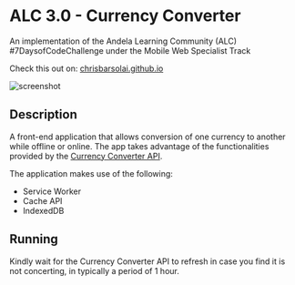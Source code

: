 # ALC 3.0 - Currency Converter
An implementation of the Andela Learning Community (ALC) #7DaysofCodeChallenge under the Mobile Web Specialist Track

Check this out on: [chrisbarsolai.github.io](https://chrisbarsolai.github.io/alc-3.0-currency-converter/)

![screenshot](https://user-images.githubusercontent.com/14905480/42139961-424ba0b0-7da0-11e8-8fe1-035fc1bb4ca1.png)


## Description

A front-end application that allows conversion of one currency to another while offline or online. The app takes advantage of the functionalities
provided by the [Currency Converter API](currencyconverterapi.com).

The application makes use of the following:
- Service Worker
- Cache API
- IndexedDB

## Running

Kindly wait for the Currency Converter API to refresh in case you find it is not concerting, in typically a period of 1 hour.